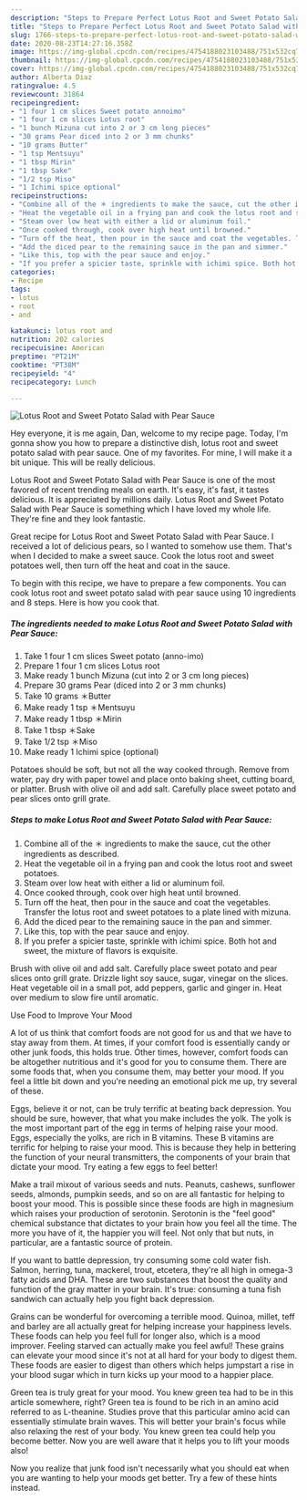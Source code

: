 ```yaml
---
description: "Steps to Prepare Perfect Lotus Root and Sweet Potato Salad with Pear Sauce"
title: "Steps to Prepare Perfect Lotus Root and Sweet Potato Salad with Pear Sauce"
slug: 1766-steps-to-prepare-perfect-lotus-root-and-sweet-potato-salad-with-pear-sauce
date: 2020-08-23T14:27:16.358Z
image: https://img-global.cpcdn.com/recipes/4754188023103488/751x532cq70/lotus-root-and-sweet-potato-salad-with-pear-sauce-recipe-main-photo.jpg
thumbnail: https://img-global.cpcdn.com/recipes/4754188023103488/751x532cq70/lotus-root-and-sweet-potato-salad-with-pear-sauce-recipe-main-photo.jpg
cover: https://img-global.cpcdn.com/recipes/4754188023103488/751x532cq70/lotus-root-and-sweet-potato-salad-with-pear-sauce-recipe-main-photo.jpg
author: Alberta Diaz
ratingvalue: 4.5
reviewcount: 31864
recipeingredient:
- "1 four 1 cm slices Sweet potato annoimo"
- "1 four 1 cm slices Lotus root"
- "1 bunch Mizuna cut into 2 or 3 cm long pieces"
- "30 grams Pear diced into 2 or 3 mm chunks"
- "10 grams Butter"
- "1 tsp Mentsuyu"
- "1 tbsp Mirin"
- "1 tbsp Sake"
- "1/2 tsp Miso"
- "1 Ichimi spice optional"
recipeinstructions:
- "Combine all of the ＊ ingredients to make the sauce, cut the other ingredients as described."
- "Heat the vegetable oil in a frying pan and cook the lotus root and sweet potatoes."
- "Steam over low heat with either a lid or aluminum foil."
- "Once cooked through, cook over high heat until browned."
- "Turn off the heat, then pour in the sauce and coat the vegetables. Transfer the lotus root and sweet potatoes to a plate lined with mizuna."
- "Add the diced pear to the remaining sauce in the pan and simmer."
- "Like this, top with the pear sauce and enjoy."
- "If you prefer a spicier taste, sprinkle with ichimi spice. Both hot and sweet, the mixture of flavors is exquisite."
categories:
- Recipe
tags:
- lotus
- root
- and

katakunci: lotus root and 
nutrition: 202 calories
recipecuisine: American
preptime: "PT21M"
cooktime: "PT38M"
recipeyield: "4"
recipecategory: Lunch

---
```



![Lotus Root and Sweet Potato Salad with Pear Sauce](https://img-global.cpcdn.com/recipes/4754188023103488/751x532cq70/lotus-root-and-sweet-potato-salad-with-pear-sauce-recipe-main-photo.jpg)

Hey everyone, it is me again, Dan, welcome to my recipe page. Today, I'm gonna show you how to prepare a distinctive dish, lotus root and sweet potato salad with pear sauce. One of my favorites. For mine, I will make it a bit unique. This will be really delicious.

Lotus Root and Sweet Potato Salad with Pear Sauce is one of the most favored of recent trending meals on earth. It's easy, it's fast, it tastes delicious. It is appreciated by millions daily. Lotus Root and Sweet Potato Salad with Pear Sauce is something which I have loved my whole life. They're fine and they look fantastic.

Great recipe for Lotus Root and Sweet Potato Salad with Pear Sauce. I received a lot of delicious pears, so I wanted to somehow use them. That&#39;s when I decided to make a sweet sauce. Cook the lotus root and sweet potatoes well, then turn off the heat and coat in the sauce.


To begin with this recipe, we have to prepare a few components. You can cook lotus root and sweet potato salad with pear sauce using 10 ingredients and 8 steps. Here is how you cook that.

<!--inarticleads1-->

##### The ingredients needed to make Lotus Root and Sweet Potato Salad with Pear Sauce:

1. Take 1 four 1 cm slices Sweet potato (anno-imo)
1. Prepare 1 four 1 cm slices Lotus root
1. Make ready 1 bunch Mizuna (cut into 2 or 3 cm long pieces)
1. Prepare 30 grams Pear (diced into 2 or 3 mm chunks)
1. Take 10 grams ＊Butter
1. Make ready 1 tsp ＊Mentsuyu
1. Make ready 1 tbsp ＊Mirin
1. Take 1 tbsp ＊Sake
1. Take 1/2 tsp ＊Miso
1. Make ready 1 Ichimi spice (optional)


Potatoes should be soft, but not all the way cooked through. Remove from water, pay dry with paper towel and place onto baking sheet, cutting board, or platter. Brush with olive oil and add salt. Carefully place sweet potato and pear slices onto grill grate. 

<!--inarticleads2-->

##### Steps to make Lotus Root and Sweet Potato Salad with Pear Sauce:

1. Combine all of the ＊ ingredients to make the sauce, cut the other ingredients as described.
1. Heat the vegetable oil in a frying pan and cook the lotus root and sweet potatoes.
1. Steam over low heat with either a lid or aluminum foil.
1. Once cooked through, cook over high heat until browned.
1. Turn off the heat, then pour in the sauce and coat the vegetables. Transfer the lotus root and sweet potatoes to a plate lined with mizuna.
1. Add the diced pear to the remaining sauce in the pan and simmer.
1. Like this, top with the pear sauce and enjoy.
1. If you prefer a spicier taste, sprinkle with ichimi spice. Both hot and sweet, the mixture of flavors is exquisite.


Brush with olive oil and add salt. Carefully place sweet potato and pear slices onto grill grate. Drizzle light soy sauce, sugar, vinegar on the slices. Heat vegetable oil in a small pot, add peppers, garlic and ginger in. Heat over medium to slow fire until aromatic. 

Use Food to Improve Your Mood


A lot of us think that comfort foods are not good for us and that we have to stay away from them. At times, if your comfort food is essentially candy or other junk foods, this holds true. Other times, however, comfort foods can be altogether nutritious and it's good for you to consume them. There are some foods that, when you consume them, may better your mood. If you feel a little bit down and you're needing an emotional pick me up, try several of these.

Eggs, believe it or not, can be truly terrific at beating back depression. You should be sure, however, that what you make includes the yolk. The yolk is the most important part of the egg in terms of helping raise your mood. Eggs, especially the yolks, are rich in B vitamins. These B vitamins are terrific for helping to raise your mood. This is because they help in bettering the function of your neural transmitters, the components of your brain that dictate your mood. Try eating a few eggs to feel better!

Make a trail mixout of various seeds and nuts. Peanuts, cashews, sunflower seeds, almonds, pumpkin seeds, and so on are all fantastic for helping to boost your mood. This is possible since these foods are high in magnesium which raises your production of serotonin. Serotonin is the "feel good" chemical substance that dictates to your brain how you feel all the time. The more you have of it, the happier you will feel. Not only that but nuts, in particular, are a fantastic source of protein.

If you want to battle depression, try consuming some cold water fish. Salmon, herring, tuna, mackerel, trout, etcetera, they're all high in omega-3 fatty acids and DHA. These are two substances that boost the quality and function of the gray matter in your brain. It's true: consuming a tuna fish sandwich can actually help you fight back depression. 

Grains can be wonderful for overcoming a terrible mood. Quinoa, millet, teff and barley are all actually great for helping increase your happiness levels. These foods can help you feel full for longer also, which is a mood improver. Feeling starved can actually make you feel awful! These grains can elevate your mood since it's not at all hard for your body to digest them. These foods are easier to digest than others which helps jumpstart a rise in your blood sugar which in turn kicks up your mood to a happier place.

Green tea is truly great for your mood. You knew green tea had to be in this article somewhere, right? Green tea is found to be rich in an amino acid referred to as L-theanine. Studies prove that this particular amino acid can essentially stimulate brain waves. This will better your brain's focus while also relaxing the rest of your body. You knew green tea could help you become better. Now you are well aware that it helps you to lift your moods also!

Now you realize that junk food isn't necessarily what you should eat when you are wanting to help your moods get better. Try  a few  of  these  hints  instead.

